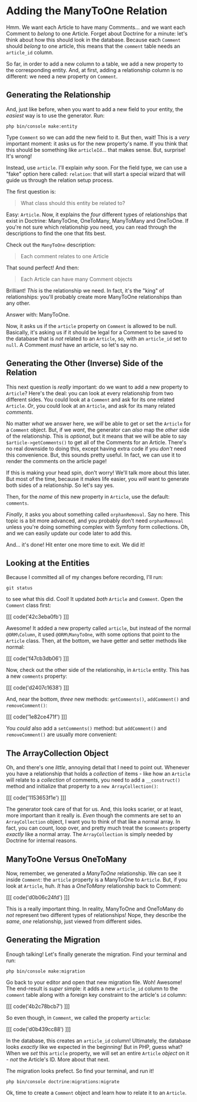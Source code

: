 # Adding the ManyToOne Relation

Hmm. We want each Article to have many Comments... and we want each Comment to
*belong* to one Article. Forget about Doctrine for a minute: let's think about how
this should look in the database. Because each `Comment` should *belong* to one
article, this means that the `comment` table needs an `article_id` column.

So far, in order to add a new column to a table, we add a new property to the
corresponding entity. And, at first, adding a relationship column is no different:
we need a new property on `Comment`.

## Generating the Relationship

And, just like before, when you want to add a new field to your entity, the *easiest*
way is to use the generator. Run:

```terminal
php bin/console make:entity
```

Type `Comment` so we can add the new field to it. But then, wait! This is a *very*
important moment: it asks us for the new property's name. If you think that this
should be something like `articleId`... that makes sense. But, surprise! It's wrong!

Instead, use `article`. I'll explain *why* soon. For the field type, we can use
a "fake" option here called: `relation`: that will start a special wizard that
will guide us through the relation setup process.

The first question is:

> What class should this entity be related to?

Easy: `Article`. Now, it explains the *four* different types of relationships that
exist in Doctrine: ManyToOne, OneToMany, ManyToMany and OneToOne. If you're not
sure which relationship you need, you can read through the descriptions to find
the one that fits best.

Check out the `ManyToOne` description:

> Each comment relates to one Article

That sound perfect! And then:

> Each Article can have many Comment objects

Brilliant! *This* is the relationship we need. In fact, it's the "king" of
relationships: you'll probably create more ManyToOne relationships than any other.

Answer with: ManyToOne.

Now, it asks us if the `article` property on `Comment` is allowed to be null.
Basically, it's asking us if it should be legal for a Comment to be saved to the
database that is *not* related to an `Article`, so, with an `article_id` set to
`null`. A Comment *must* have an article, so let's say no.

## Generating the Other (Inverse) Side of the Relation

This next question is *really* important: do we want to add a new property to
`Article`? Here's the deal: you can look at every relationship from two different
sides. You could look at a `Comment` and ask for its one related `Article`. *Or*,
you could look at an `Article`, and ask for its many related *comments*.

No matter *what* we answer here, we *will* be able to get or set the `Article`
for a `Comment` object. But, if we *want*, the generator can *also* map the *other*
side of the relationship. This is *optional*, but it means that we will be able to
say `$article->getComments()` to get all of the Comments for an Article. There's
no real downside to doing this, except having extra code if you *don't* need this
convenience. But, this sounds pretty useful. In fact, we can use it to render the
comments on the article page!

If this is making your head spin, don't worry! We'll talk more about this later.
But most of the time, because it makes life easier, you *will* want to generate
both sides of a relationship. So let's say yes.

Then, for the *name* of this new property in `Article`, use the default: `comments`.

*Finally*, it asks you about something called `orphanRemoval`. Say no here. This
topic is a bit more advanced, and you probably don't need `orphanRemoval` unless
you're doing something complex with Symfony form collections. Oh, and we can easily
update our code later to add this.

And... it's done! Hit enter one more time to exit. We did it!

## Looking at the Entities

Because I committed all of my changes before recording, I'll run:

```terminal
git status
```

to see what this did. Cool! It updated *both* `Article` and `Comment`. Open
the `Comment` class first:

[[[ code('42c3eba0fb') ]]]

Awesome! It added a new property called `article`, but instead of the normal
`@ORM\Column`, it used `@ORM\ManyToOne`, with some options that point to the
`Article` class. Then, at the bottom, we have getter and setter methods like normal:

[[[ code('f47cb3db06') ]]]

Now, check out the other side of the relationship, in `Article` entity. This has
a new `comments` property:

[[[ code('d2407c1638') ]]]

And, near the bottom, *three* new methods: `getComments()`, `addComment()` and
`removeComment()`:

[[[ code('1e82ce471f') ]]]

You *could* also add a `setComments()` method: but `addComment()` and `removeComment()`
are usually more convenient:

## The ArrayCollection Object

Oh, and there's one *little*, annoying detail that I need to point out. Whenever you have
a relationship that holds a *collection* of items - like how an `Article` will
relate to a *collection* of comments, you need to add a `__construct()` method
and initialize that property to a `new ArrayCollection()`:

[[[ code('1153653f1e') ]]]

The generator took care of that for us. And, this looks scarier, or at least, more
important than it really is. *Even* though the comments are set to an `ArrayCollection`
object, I want you to think of that like a normal array. In fact, you can count,
loop over, and pretty much treat the `$comments` property *exactly* like a normal
array. The `ArrayCollection` is simply needed by Doctrine for internal reasons.

## ManyToOne Versus OneToMany

Now, remember, we generated a *ManyToOne* relationship. We can see it inside
`Comment`: the `article` property is a ManyToOne to `Article`. But, if you look
at `Article`, huh. *It* has a *OneToMany* relationship back to Comment:

[[[ code('d0b06c24fd') ]]]

This is a really important thing. In reality, ManyToOne and OneToMany do *not* represent
two different types of relationships! Nope, they describe the *same*, *one* relationship,
just viewed from different sides.

## Generating the Migration

Enough talking! Let's finally generate the migration. Find your terminal and run:

```terminal
php bin/console make:migration
```

Go back to your editor and open that new migration file. Woh! Awesome! The end-result
is *super* simple: it adds a new `article_id` column to the `comment` table along
with a foreign key constraint to the article's `id` column:

[[[ code('4b2c78bcb7') ]]]

So even though, in `Comment`, we called the property `article`:

[[[ code('d0b439cc88') ]]]

In the database, this creates an `article_id` column! Ultimately, the database looks
*exactly* like we expected in the beginning! But in PHP, guess what? When we *set*
this `article` property, we will set an entire `Article` *object* on it - *not*
the Article's ID. More about that next.

The migration looks prefect. So find your terminal, and run it!

```terminal
php bin/console doctrine:migrations:migrate
```

Ok, time to create a `Comment` object and learn how to relate it to an `Article`.
